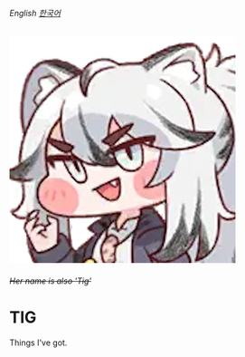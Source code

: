 ###### English [한국어](./ko-kr.md)

![Tig](/attachments/Tig.png)
###### ~~Her name is also 'Tig'~~

# TIG
Things I've got.
